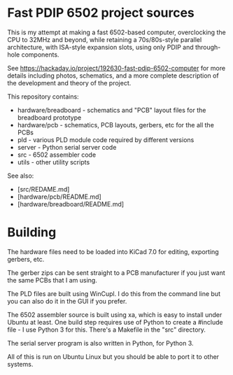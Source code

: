 # Fast PDIP 6502 project sources

This is my attempt at making a fast 6502-based computer, overclocking the CPU to 32MHz and 
beyond, while retaining a 70s/80s-style parallel architecture, with ISA-style expansion slots,
using only PDIP and through-hole components.

See https://hackaday.io/project/192630-fast-pdip-6502-computer for more details including
photos, schematics, and a more complete description of the development and theory of the
project.

This repository contains:

* hardware/breadboard - schematics and "PCB" layout files for the breadboard prototype
* hardware/pcb - schematics, PCB layouts, gerbers, etc for the all the PCBs
* pld - various PLD module code required by different versions
* server - Python serial server code
* src - 6502 assembler code
* utils - other utility scripts

See also:
* [src/REDAME.md]
* [hardware/pcb/README.md]
* [hardware/breadboard/README.md]

# Building

The hardware files need to be loaded into KiCad 7.0 for editing, exporting gerbers, etc.

The gerber zips can be sent straight to a PCB manufacturer if you just want the same PCBs that
I am using.

The PLD files are built using WinCupl.  I do this from the command line but you can also do it
in the GUI if you prefer.

The 6502 assembler source is built using xa, which is easy to install under Ubuntu at least.  One build
step requires use of Python to create a #include file - I use Python 3 for this.  There's a Makefile in
the "src" directory.

The serial server program is also written in Python, for Python 3.

All of this is run on Ubuntu Linux but you should be able to port it to other systems.

